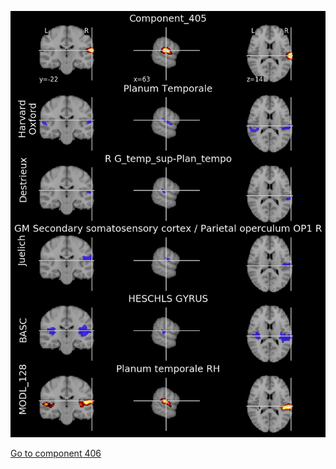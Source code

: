 


![405](preliminary/405.jpg "Component 405")

[Go to component 406](https://parietal-inria.github.io/MODL_atlas/512/406 "Component 406")